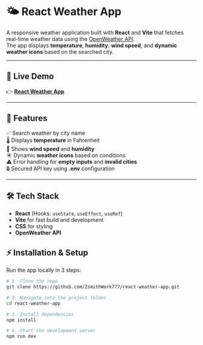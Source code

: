 # 🌤 React Weather App  

A responsive weather application built with **React** and **Vite** that fetches real-time weather data using the [OpenWeather API](https://openweathermap.org/).  
The app displays **temperature**, **humidity**, **wind speed**, and **dynamic weather icons** based on the searched city.  

---

## 🔗 **Live Demo**  
👉 [**React Weather App**](https://zsmithwork777.github.io/react-weather-app/)  

---

## 🚀 Features  
✅ Search weather by city name  
🌡 Displays **temperature** in Fahrenheit  
💨 Shows **wind speed** and **humidity**  
☀️ Dynamic **weather icons** based on conditions  
⚠️ Error handling for **empty inputs** and **invalid cities**  
🔒 Secured API key using **.env** configuration  

---

## 🛠 Tech Stack  
- **React** (Hooks: `useState`, `useEffect`, `useRef`)  
- **Vite** for fast build and development  
- **CSS** for styling  
- **OpenWeather API**  


## ⚡ Installation & Setup  
Run the app locally in 3 steps:  

```bash
# 1. Clone the repo
git clone https://github.com/ZsmithWork777/react-weather-app.git

# 2. Navigate into the project folder
cd react-weather-app

# 3. Install dependencies
npm install

# 4. Start the development server
npm run dev
